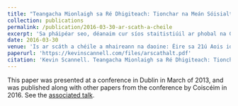```yaml
---
title: "Teangacha Mionlaigh sa Ré Dhigiteach: Tionchar na Meán Sóisialta"
collection: publications
permalink: /publication/2016-03-30-ar-scath-a-cheile
excerpt: 'Sa pháipéar seo, déanaim cur síos staitistiúil ar phobal na Gaeilge sna meáin shóisialta, go háirithe ar Twitter.'
date: 2016-03-30
venue: 'Is ar scáth a chéile a mhaireann na daoine: Éire sa 21ú Aois idir Indibhidiúlacht agus Phobal'
paperurl: 'https://kevinscannell.com/files/arscathalt.pdf'
citation: 'Kevin Scannell. Teangacha Mionlaigh sa Ré Dhigiteach: Tionchar na Meán Sóisialta. In Breandán Mac Cormaic, editor, <i>Is ar scáth a chéile a mhaireann na daoine: Éire sa 21ú Aois idir Indibhidiúlacht agus Phobal</i>, pages 112–123. Coiscéim, 2016.'
---
```


This paper was presented at a conference in Dublin in March of 2013, and was published along with other papers from the conference by Coiscéim in 2016. See
the [associated talk](/talks/2013-03-02-talk).

